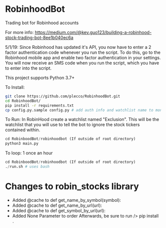 # RobinhoodBot
Trading bot for Robinhood accounts

For more info:
https://medium.com/@kev.guo123/building-a-robinhood-stock-trading-bot-8ee1b040ec6a


5/1/19: Since Robinhood has updated it's API, you now have to enter a 2 factor authentication code whenever you run the script. To do this, go to the Robinhood mobile app and enable two factor authentication in your settings. You will now receive an SMS code when you run the script, which you have to enter into the script.



This project supports Python 3.7+


To Install:

```bash
git clone https://github.com/plecco/RobinhoodBot.git
cd RobinhoodBot/
pip install -r requirements.txt
cp config.py.sample config.py # add auth info and watchlist name to monitor after copying
```

To Run:
In RobinHood create a watchlist named "Exclusion".  This will be the watchlist that you will use to tell the bot to ignore the stock tickers contained within.

```python
cd RobinboodBot/robinhoodbot (If outside of root directory)
python3 main.py
```

To loop: 1 once an hour

```python
cd RobinboodBot/robinhoodbot (If outside of root directory)
./run.sh # uses bash
```

# Changes to robin_stocks library
 - Added @cache to def get_name_by_symbol(symbol):
 - Added @cache to def get_name_by_url(url):
 - Added @cache to def get_symbol_by_url(url):
 - Added None Parameter to order
Afterwards, be sure to run /> pip install . 
